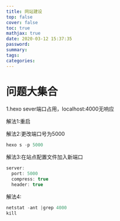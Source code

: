 ```yaml
---
title: 网站建设
top: false
cover: false
toc: true
mathjax: true
date: 2020-03-12 15:37:35
password:
summary:
tags:
categories:  
---
```


# 问题大集合

1.hexo sever端口占用，localhost:4000无响应

解法1:重启

解法2:更改端口号为5000

```javascript
hexo s -p 5000
```

解法3:在站点配置文件加入新端口

```javascript
server:
  port: 5000
  compress: true
  header: true
```

解法4:

```javascript
netstat -ant |grep 4000 
kill
```

